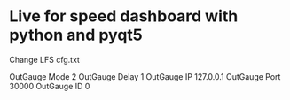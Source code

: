 # Live for speed dashboard with python and pyqt5

Change LFS cfg.txt

OutGauge Mode 2
OutGauge Delay 1
OutGauge IP 127.0.0.1
OutGauge Port 30000
OutGauge ID 0





